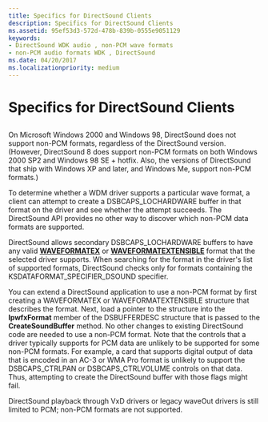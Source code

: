 ```yaml
---
title: Specifics for DirectSound Clients
description: Specifics for DirectSound Clients
ms.assetid: 95ef53d3-572d-478b-839b-0555e9051129
keywords:
- DirectSound WDK audio , non-PCM wave formats
- non-PCM audio formats WDK , DirectSound
ms.date: 04/20/2017
ms.localizationpriority: medium
---
```


# Specifics for DirectSound Clients


## <span id="specifics_for_directsound_clients"></span><span id="SPECIFICS_FOR_DIRECTSOUND_CLIENTS"></span>


On Microsoft Windows 2000 and Windows 98, DirectSound does not support non-PCM formats, regardless of the DirectSound version. (However, DirectSound 8 does support non-PCM formats on both Windows 2000 SP2 and Windows 98 SE + hotfix. Also, the versions of DirectSound that ship with Windows XP and later, and Windows Me, support non-PCM formats.)

To determine whether a WDM driver supports a particular wave format, a client can attempt to create a DSBCAPS\_LOCHARDWARE buffer in that format on the driver and see whether the attempt succeeds. The DirectSound API provides no other way to discover which non-PCM data formats are supported.

DirectSound allows secondary DSBCAPS\_LOCHARDWARE buffers to have any valid [**WAVEFORMATEX**](https://docs.microsoft.com/windows/desktop/api/mmreg/ns-mmreg-twaveformatex) or [**WAVEFORMATEXTENSIBLE**](https://docs.microsoft.com/windows-hardware/drivers/ddi/ksmedia/ns-ksmedia-waveformatextensible) format that the selected driver supports. When searching for the format in the driver's list of supported formats, DirectSound checks only for formats containing the KSDATAFORMAT\_SPECIFIER\_DSOUND specifier.

You can extend a DirectSound application to use a non-PCM format by first creating a WAVEFORMATEX or WAVEFORMATEXTENSIBLE structure that describes the format. Next, load a pointer to the structure into the **lpwfxFormat** member of the DSBUFFERDESC structure that is passed to the **CreateSoundBuffer** method. No other changes to existing DirectSound code are needed to use a non-PCM format. Note that the controls that a driver typically supports for PCM data are unlikely to be supported for some non-PCM formats. For example, a card that supports digital output of data that is encoded in an AC-3 or WMA Pro format is unlikely to support the DSBCAPS\_CTRLPAN or DSBCAPS\_CTRLVOLUME controls on that data. Thus, attempting to create the DirectSound buffer with those flags might fail.

DirectSound playback through VxD drivers or legacy waveOut drivers is still limited to PCM; non-PCM formats are not supported.

 

 





